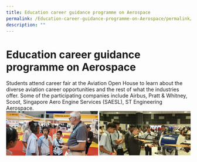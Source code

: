 ```yaml
---
title: Education career guidance programme on Aerospace
permalink: /Education-career-guidance-programme-on-Aerospace/permalink/
description: ""
---
```

Education career guidance programme on Aerospace
================================================

Students attend career fair at the Aviation Open House to learn about the diverse aviation career opportunities and the rest of what the industries offer. Some of the participating companies include Airbus, Pratt & Whitney, Scoot, Singapore Aero Engine Services (SAESL), ST Engineering Aerospace.
![](/images/EDU.png)
